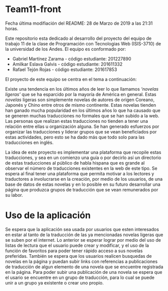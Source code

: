 # Team11-front

Fecha última modifiación del README: 28 de Marzo de 2019 a las 21:31 horas.

Este repositorio esta dedicado al desarrollo del proyecto del equipo de trabajo 11 de la clase de Programación con Tecnologias Web 
(ISIS-3710) de la universidad de los Andes. El equipo es conformado por: 
<ul>
  <li>Gabriel Martínez Zarama  - código estudiante: 201227890</li>
  <li>Amilkar Eslava Galvis    - código estudiante: 201611332</li>
  <li>Rafael Tejón Rojas       - código estudiante: 201617853</li>
</ul>

El proyecto de este equipo se centra en el tema a continuación:

Existe una tendencia en los últimos años de leer lo que llamamos <em>‘novelas ligeras’</em> que se ha esparcido por la mayoría de América en general. Estas <em>novelas</em> ligeras son simplemente novelas de autores de origen Coreano, Japonés y Chino entre otros de mismo continente. Estas novelas tienden han ganado mucha popularidad en los últimos años lo que ha causado que se generen muchas traducciones no formales que se han subido a la web. Las personas que realizan estas traducciones no tienden a tener una relación entre ellas u organización alguna. Se han generado esfuerzos por organizar las traducciones y liderar grupos que se vean beneficiados por estas actividades, pero esto se ha dado más que todo solo para las traducciones en inglés.

La idea de este proyecto es implementar una plataforma que recopile estas traducciones, y sea en un comienzo una guía o por decirlo así un directorio de estas traducciones al público de habla hispana que es grande al observar el número de traducciones existentes en la web de este tipo. Se espera al final tener una plataforma que permita motivar a los lectores y traductores a involucrarse en la creación, por medio de los usuarios, de una base de datos de estas novelas y en lo posible en su futuro desarrollar una página que produzca grupos de traducción que se vean remunerados por su labor. 

# Uso de la aplicación

Se espera que la aplicación sea usada por usuarios que esten interesados en estar al tanto de la traducción de las ya mencionadas novelas ligeras que se suben por el internet. Lo anterior se esperar lograr por medio del uso de listas de lectura que el usuario puede crear y modificar, y el uso de la función de favoritos para poder tener rápido acceso a sus novelas preferidas. También se espera que los usuarios realicen busquedas de novelas en la página y puedan subir links con referencias a publicaciones de traducción de algun elemento de una novela que se encuentre registrada en la página. Para poder subir una publicación de una novela se espera que el usario se encuentre en un grupo de traducción, para lo cual se puede unir a un grupo ya existente o crear uno propio. 
